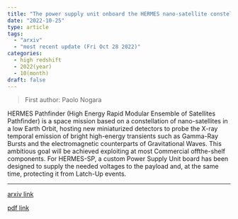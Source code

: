 ```yaml
---
title: "The power supply unit onboard the HERMES nano-satellite constellation"
date: "2022-10-25"
type: article
tags:
  - "arxiv"
  - "most recent update (Fri Oct 28 2022)"
categories:
  - high redshift
  - 2022(year)
  - 10(month)
draft: false
---
```


> First author: Paolo Nogara

 HERMES Pathfinder (High Energy Rapid Modular Ensemble of Satellites
Pathfinder) is a space mission based on a constellation of nano-satellites in a
low Earth Orbit, hosting new miniaturized detectors to probe the X-ray temporal
emission of bright high-energy transients such as Gamma-Ray Bursts and the
electromagnetic counterparts of Gravitational Waves. This ambitious goal will
be achieved exploiting at most Commercial offthe-shelf components. For
HERMES-SP, a custom Power Supply Unit board has been designed to supply the
needed voltages to the payload and, at the same time, protecting it from
Latch-Up events.

---
[arxiv link](http://arxiv.org/abs/2210.13875v1)

[pdf link](http://arxiv.org/pdf/2210.13875v1)